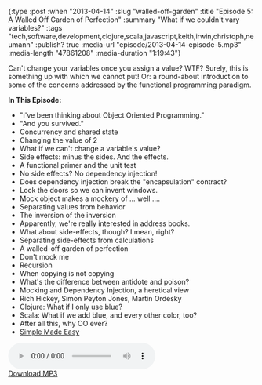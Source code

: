 {:type :post
 :when "2013-04-14"
 :slug "walled-off-garden"
 :title "Episode 5: A Walled Off Garden of Perfection"
 :summary "What if we couldn't vary variables?"
 :tags "tech,software,development,clojure,scala,javascript,keith,irwin,christoph,neumann"
 :publish? true
 :media-url "episode/2013-04-14-episode-5.mp3"
 :media-length "47861208"
 :media-duration "1:19:43"}

Can't change your variables once you assign a value? WTF? Surely, this
is something up with which we cannot put! Or: a round-about
introduction to some of the concerns addressed by the functional
programming paradigm.

**In This Episode:**

 - "I've been thinking about Object Oriented Programming."
 - "And you survived."
 - Concurrency and shared state
 - Changing the value of 2
 - What if we can't change a variable's value?
 - Side effects: minus the sides. And the effects.
 - A functional primer and the unit test
 - No side effects? No dependency injection!
 - Does dependency injection break the "encapsulation" contract?
 - Lock the doors so we can invent windows.
 - Mock object makes a mockery of ... well ....
 - Separating values from behavior
 - The inversion of the inversion
 - Apparently, we're really interested in address books.
 - What about side-effects, though? I mean, right?
 - Separating side-effects from calculations
 - A walled-off garden of perfection
 - Don't mock me
 - Recursion
 - When copying is not copying
 - What's the difference between antidote and poison?
 - Mocking and Dependency Injection, a heretical view
 - Rich Hickey, Simon Peyton Jones, Martin Ordesky
 - Clojure: What if I only use blue?
 - Scala: What if we add blue, and every other color, too?
 - After all this, why OO ever?
 - [Simple Made Easy](http://www.infoq.com/presentations/Simple-Made-Easy)

<div class="audio-wrapper">
  <audio controls>
    <source src="/episode/2013-04-14-episode-5.mp3" type="audio/mpeg"/>
  </audio>
  <div class="audio-download">
    <a href="/episode/2013-04-14-episode-5.mp3">Download MP3</a>
  </div>
</div>
